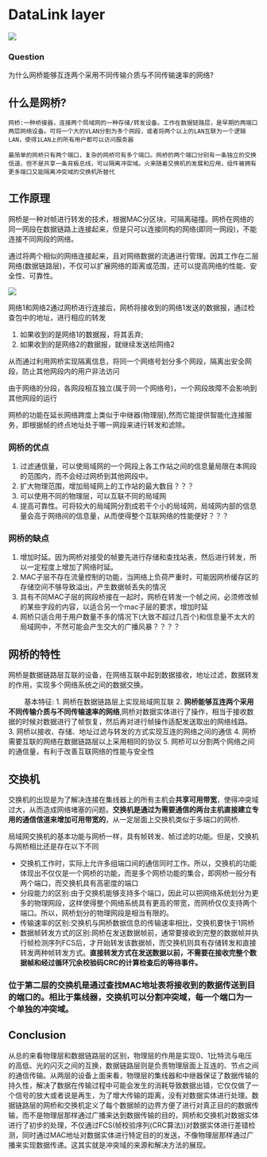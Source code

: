 # DataLink layer

![](https://img-blog.csdnimg.cn/20210507194739277.png)

### Question

为什么网桥能够互连两个采用不同传输介质与不同传输速率的网络?

## 什么是网桥?

    网桥:一种桥接器，连接两个局域网的一种存储/转发设备。工作在数据链路层，是早期的两端口两层网络设备。可将一个大的VLAN分割为多个网段，或者将两个以上的LAN互联为一个逻辑LAN，使得1LAN上的所有用户都可以访问服务器

    最简单的网桥只有两个端口，复杂的网桥可有多个端口。网桥的两个端口分别有一条独立的交换信道，但不是共享一条背板总线，可以隔离冲突域。火来随着交换机的发展和应用，组件被拥有更多端口又能隔离冲突域的交换机所替代


## 工作原理

   网桥是一种对帧进行转发的技术，根据MAC分区块，可隔离碰撞。网桥在网络的同一网段在数据链路上连接起来，但是只可以连接同构的网络(即同一网段)，不能连接不同网段的网络。
    
   通过将两个相似的网络连接起来，且对网络数据的流通进行管理。因其工作在二层网络(数据链路层)，不仅可以扩展网络的距离或范围，还可以提高网络的性能、安全性、可靠性。

![](https://img-blog.csdnimg.cn/2021072010100992.png)

   网络1和网络2通过网桥进行连接后，网桥将接收到的网络1发送的数据报，通过检查包中的地址，进行相应的转发
      
   1. 如果收到的是网络1的数据报，将其丢弃;
   2. 如果收到的是网络2的数据报，就继续发送给网络2
   
 从而通过利用网桥实现隔离信息，将同一个网络号划分多个网段，隔离出安全网段，防止其他网段内的用户非法访问

由于网络的分段，各网段相互独立(属于同一个网络号)，一个网段故障不会影响到其他网段的运行
    
网桥的功能在延长网络跨度上类似于中继器(物理层),然而它能提供智能化连接服务，即根据帧的终点地址处于哪一网段来进行转发和滤除。
    

### 网桥的优点

1. 过滤通信量，可以使局域网的一个网段上各工作站之间的信息量局限在本网段的范围内，而不会经过网桥到其他网段中。
2. 扩大物理范围，增加局域网上的工作站的最大数目？？？
3. 可以使用不同的物理层，可以互联不同的局域网
4. 提高可靠性。可将较大的局域网分割成若干个小的局域网，局域网内部的信息量会高于网络间的信息量，从而使得整个互联网络的性能便好？？？


### 网桥的缺点

1. 增加时延。因为网桥对接受的帧要先进行存储和查找站表，然后进行转发，所以一定程度上增加了网络时延。
2. MAC子层不存在流量控制的功能，当网络上负荷严重时，可能因网桥缓存区的存储空间不够导致溢出，产生数据帧丢失的情况
3. 具有不同MAC子层的网段桥接在一起时，网桥在转发一个帧之间，必须修改帧的某些字段的内容，以适合另一个mac子层的要求，增加时延
4. 网桥只适合用于用户数量不多的情况下(大致不超过几百个)和信息量不太大的局域网中，不然可能会产生交大的广播风暴？？？？



## 网桥的特性

网桥是数据链路层互联的设备，在网络互联中起到数据接收，地址过滤，数据转发的作用，实现多个网络系统之间的数据交换。

&emsp;&emsp;
基本特征:
                  1. 网桥在数据链路层上实现局域网互联
                  2. **网桥能够互连两个采用不同传输介质与不同传输速率的网络**,网桥对数据实体进行了操作，相当于接收数据的时候对数据进行了帧恢复，然后再对进行帧操作适配发送取出的网络线路。
                  3. 网桥以接收、存储、地址过滤与转发的方式实现互连的网络之间的通信
                  4. 网桥需要互联的网络在数据链路层以上采用相同的协议
                  5. 网桥可以分割两个网络之间的通信量，有利于改善互联网络的性能与安全性
      
 
## 交换机

交换机的出现是为了解决连接在集线器上的所有主机会**共享可用带宽**，使得冲突域过大，从而造成网络堵塞的问题。**交换机是通过为需要通信的两台主机直接建立专用的通信信道来增加可用带宽的**，从一定层面上交换机类似于多端口的网桥.

局域网交换机的基本功能与网桥一样，具有帧转发、帧过滤的功能。但是，交换机与网桥相比还是存在以下不同

+ 交换机工作时，实际上允许多组端口间的通信同时工作。所以，交换机的功能体现出不仅仅是一个网桥的功能，而是多个网桥功能的集合，即网桥一般分有两个端口，而交换机具有高密度的端口
+ 分段能力的区别:由于交换机能够支持多个端口，因此可以把网络系统划分为更多的物理网段，这样使得整个网络系统具有更高的带宽，而网桥仅仅支持两个端口。所以，网桥划分的物理网段是相当有限的。
+ 传输速率的区别:交换机与网桥数据信息的传输速率相比，交换机要快于1网桥
+ 数据帧转发方式的区别:网桥在发送数据帧前，通常要接收到完整的数据帧并执行帧检测序列FCS后，才开始转发该数据帧，而交换机则具有存储转发和直接转发两种帧转发方式。**直接转发方式在发送数据以前，不需要在接收完整个数据帧和经过循环冗余校验码CRC的计算检查后的等待事件。**

### 位于第二层的交换机是通过查找MAC地址表将接收到的数据传送到目的端口的。相比于集线器，交换机可以分割冲突域，每一个端口为一个单独的冲突域。



## Conclusion

从总的来看物理层和数据链路层的区别，物理层的作用是实现0、1比特流与电压的高低、光的闪灭之间的互换，数据链路层则是负责物理层面上互连的、节点之间的通信传输。从两层的设备上面来看，物理层的集线器和中继器保证了数据传输的持久性，解决了数据在传输过程中可能会发生的消耗导致数据出错，它仅仅做了一个信号的放大或者说是再生，为了增大传输的距离，没有对数据实体进行处理。数据链路层的网桥和交换机定义了每个数据帧的边界方便了进行对真正目的的数据传输，而不是物理层那样通过广播来达到数据传输的目的，网桥和交换机对数据实体进行了初步的处理，不仅通过FCS(帧校验序列(CRC算法))对数据实体进行差错检测，同时通过MAC地址对数据实体进行特定目的的发送，不像物理层那样通过广播来实现数据传递。这其实就是冲突域的来源和解决方法的展现。
